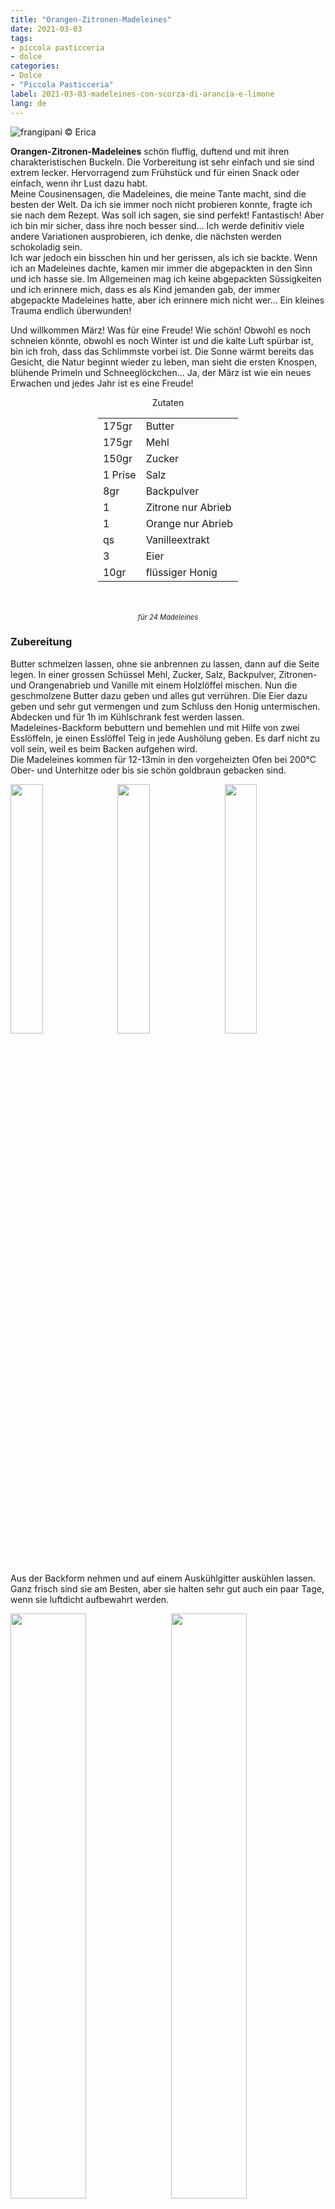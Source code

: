 ```yaml
---
title: "Orangen-Zitronen-Madeleines"
date: 2021-03-03
tags: 
- piccola pasticceria
- dolce
categories:
- Dolce
- "Piccola Pasticceria"
label: 2021-03-03-madeleines-con-scorza-di-arancia-e-limone
lang: de 
---
```

![](../2021-03-03-madeleines-con-scorza-di-arancia-e-limone/header.jpeg "frangipani © Erica")

**Orangen-Zitronen-Madeleines** schön fluffig, duftend und mit ihren charakteristischen Buckeln. Die Vorbereitung ist sehr einfach und sie sind extrem lecker. Hervorragend zum Frühstück und für einen Snack oder einfach, wenn ihr Lust dazu habt.
<br />
Meine Cousinen ​​sagen, die Madeleines, die meine Tante macht, sind die besten der Welt. Da ich sie immer noch nicht probieren konnte, fragte ich sie nach dem Rezept. Was soll ich sagen, sie sind perfekt! Fantastisch! Aber ich bin mir sicher, dass ihre noch besser sind... Ich werde definitiv viele andere Variationen ausprobieren, ich denke, die nächsten werden schokoladig sein.
<br />
Ich war jedoch ein bisschen hin und her gerissen, als ich sie backte. Wenn ich an Madeleines dachte, kamen mir immer die abgepackten in den Sinn und ich hasse sie. Im Allgemeinen mag ich keine abgepackten Süssigkeiten und ich erinnere mich, dass es als Kind jemanden gab, der immer abgepackte Madeleines hatte, aber ich erinnere mich nicht wer... Ein kleines Trauma endlich überwunden!

Und willkommen März! Was für eine Freude! Wie schön! Obwohl es noch schneien könnte, obwohl es noch Winter ist und die kalte Luft spürbar ist, bin ich froh, dass das Schlimmste vorbei ist. Die Sonne wärmt bereits das Gesicht, die Natur beginnt wieder zu leben, man sieht die ersten Knospen, blühende Primeln und Schneeglöckchen... Ja, der März ist wie ein neues Erwachen und jedes Jahr ist es eine Freude!

<div id="wrapper" style="text-align: center">
  <div id="yourdiv" style="display: inline-block;">
    <div class="ingredients" itemscope itemtype="http://schema.org/Recipe">
      <span itemprop="name" style="display:none;">Orangen-Zitronen-Madeleines</span>
      <span itemprop="recipeCategory" style="display:none;">Süsses</span>
      <img itemprop="image" style="display:none;" class="ignore-gallery-item" src="../2021-03-03-madeleines-con-scorza-di-arancia-e-limone/header.jpeg"/>
      <span itemprop="author" style="display:none;">Erica Raiano</span>
      <span itemprop="description" style="display:none;">Orangen-Zitronen-Madeleines schön fluffig, duftend und mit ihren charakteristischen Buckeln. Die Vorbereitung ist sehr einfach und sie sind extrem lecker.</span>
      <div class="ingredients-title">Zutaten</div>
      <table>
        <tbody>
          <tr itemprop="recipeIngredient">
            <td>175gr</td>
            <td>Butter</td>
          </tr>
          <tr itemprop="recipeIngredient">
            <td>175gr</td>
            <td>Mehl</td>
          </tr>
          <tr itemprop="recipeIngredient">
            <td>150gr</td>
            <td>Zucker</td>
          </tr>
          <tr itemprop="recipeIngredient">
            <td>1 Prise</td>
            <td>Salz</td>
          </tr>
          <tr itemprop="recipeIngredient">
            <td>8gr</td>
            <td>Backpulver</td>
          </tr>
          <tr itemprop="recipeIngredient">
            <td>1</td>
            <td>Zitrone nur Abrieb</td>
          </tr>
          <tr itemprop="recipeIngredient">
            <td>1</td>
            <td>Orange nur Abrieb</td>
          </tr>
          <tr itemprop="recipeIngredient">
            <td>qs</td>
            <td>Vanilleextrakt</td>
          </tr>
          <tr itemprop="recipeIngredient">
            <td>3</td>
            <td>Eier</td>
          </tr>
          <tr itemprop="recipeIngredient">
            <td>10gr</td>
            <td>flüssiger Honig</td>
          </tr>
        </tbody>
      </table>
      <br></br>
      <i class="pull-right" style="font-size: 80%;" itemprop="recipeYield">für 24 Madeleines</i>
    </div>
  </div>
</div>


<h3>
  <font color="grey">
    <i class="fa fa-cogs"></i>
  </font> Zubereitung
</h3>

Butter schmelzen lassen, ohne sie anbrennen zu lassen, dann auf die Seite legen. In einer grossen Schüssel Mehl, Zucker, Salz, Backpulver, Zitronen- und Orangenabrieb und Vanille mit einem Holzlöffel mischen. Nun die geschmolzene Butter dazu geben und alles gut verrühren. Die Eier dazu geben und sehr gut vermengen und zum Schluss den Honig untermischen. Abdecken und für 1h im Kühlschrank fest werden lassen.
<br />
Madeleines-Backform bebuttern und bemehlen und mit Hilfe von zwei Esslöffeln, je einen Esslöffel Teig in jede Aushölung geben. Es darf nicht zu voll sein, weil es beim Backen aufgehen wird.
<br />
Die Madeleines kommen für 12-13min in den vorgeheizten Ofen bei 200°C Ober- und Unterhitze oder bis sie schön goldbraun gebacken sind.
<p>
  <div style="width: 100%; margin-bottom: 0">
    <img style="float: left; width: 32%; margin-right: 1%;" src="../2021-03-03-madeleines-con-scorza-di-arancia-e-limone/impasto.jpeg" alt="" title="frangipani © Erica" />
    <img style="float: left; width: 32%; margin-right: 1%; margin-left: 1%;" src="../2021-03-03-madeleines-con-scorza-di-arancia-e-limone/teglia.jpeg" alt="" title="frangipani © Erica" />
    <img style="float: left; width: 32%; margin-left: 1%;" src="../2021-03-03-madeleines-con-scorza-di-arancia-e-limone/madeleines.jpeg" alt="" title="frangipani © Erica" />
    <div style="clear: both"></div>
  </div>
</p>

Aus der Backform nehmen und auf einem Auskühlgitter auskühlen lassen. Ganz frisch sind sie am Besten, aber sie halten sehr gut auch ein paar Tage, wenn sie luftdicht aufbewahrt werden.
<p>
  <div style="width: 100%; margin-bottom: 0">
    <img style="float: left; width: 49%; margin-right: 1%" src="../2021-03-03-madeleines-con-scorza-di-arancia-e-limone/risultato1.jpeg" alt="" title="frangipani © Erica" />
    <img style="float: left; width: 49%; margin-left: 1%" src="../2021-03-03-madeleines-con-scorza-di-arancia-e-limone/risultato2.jpeg" alt="" title="frangipani © Erica" />
    <div style="clear: both"></div>
  </div>
</p>

<p>
  <div style="width: 100%; margin-bottom: 0">
    <img style="float: left; width: 49%; margin-right: 1%" src="../2021-03-03-madeleines-con-scorza-di-arancia-e-limone/risultato3.jpeg" alt="" title="frangipani © Erica" />
    <img style="float: left; width: 49%; margin-left: 1%" src="../2021-03-03-madeleines-con-scorza-di-arancia-e-limone/risultato4.jpeg" alt="" title="frangipani © Erica" />
    <div style="clear: both"></div>
  </div>
</p>

![](../2021-03-03-madeleines-con-scorza-di-arancia-e-limone/risultato5.jpeg "frangipani © Erica")

<p>
  <div style="width: 100%; margin-bottom: 0">
    <img style="float: left; width: 49%; margin-right: 1%" src="../2021-03-03-madeleines-con-scorza-di-arancia-e-limone/risultato6.jpeg" alt="" title="frangipani © Erica" />
    <img style="float: left; width: 49%; margin-left: 1%" src="../2021-03-03-madeleines-con-scorza-di-arancia-e-limone/risultato7.jpeg" alt="" title="frangipani © Erica" />
    <div style="clear: both"></div>
  </div>
</p>

<p>
  <div style="width: 100%; margin-bottom: 0">
    <img style="float: left; width: 49%; margin-right: 1%" src="../2021-03-03-madeleines-con-scorza-di-arancia-e-limone/risultato8.jpeg" alt="" title="frangipani © Erica" />
    <img style="float: left; width: 49%; margin-left: 1%" src="../2021-03-03-madeleines-con-scorza-di-arancia-e-limone/risultato9.jpeg" alt="" title="frangipani © Erica" />
    <div style="clear: both"></div>
  </div>
</p>

![](../2021-03-03-madeleines-con-scorza-di-arancia-e-limone/risultato10.jpeg "frangipani © Erica")

<h4>Buon appetito
  <font color="red">
    <i class="fa fa-smile-o"></i>
  </font>
</h4>